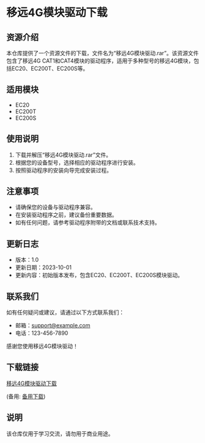 # 移远4G模块驱动下载

## 资源介绍

本仓库提供了一个资源文件的下载，文件名为“移远4G模块驱动.rar”。该资源文件包含了移远4G CAT1和CAT4模块的驱动程序，适用于多种型号的移远4G模块，包括EC20、EC200T、EC200S等。

## 适用模块

- EC20
- EC200T
- EC200S

## 使用说明

1. 下载并解压“移远4G模块驱动.rar”文件。
2. 根据您的设备型号，选择相应的驱动程序进行安装。
3. 按照驱动程序的安装向导完成安装过程。

## 注意事项

- 请确保您的设备与驱动程序兼容。
- 在安装驱动程序之前，建议备份重要数据。
- 如有任何问题，请参考驱动程序附带的文档或联系技术支持。

## 更新日志

- 版本：1.0
- 更新日期：2023-10-01
- 更新内容：初始版本发布，包含EC20、EC200T、EC200S模块驱动。

## 联系我们

如有任何疑问或建议，请通过以下方式联系我们：

- 邮箱：support@example.com
- 电话：123-456-7890

感谢您使用移远4G模块驱动！

## 下载链接
[移远4G模块驱动下载](https://pan.quark.cn/s/1edcab24ae15) 

(备用: [备用下载](https://pan.baidu.com/s/10ctQQvni96AV9G9NLwJ4lw?pwd=1234))

## 说明

该仓库仅用于学习交流，请勿用于商业用途。
